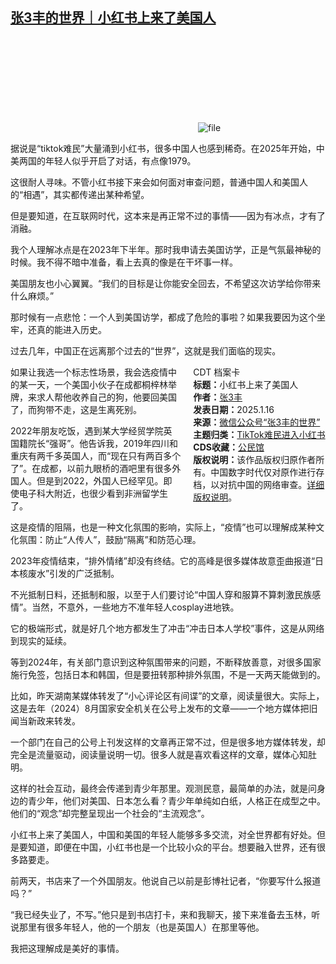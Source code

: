 <!--1737021473000-->
[张3丰的世界｜小红书上来了美国人](https://chinadigitaltimes.net/chinese/715117.html)
------

<p><img decoding="async" src="data:image/svg+xml,%3Csvg%20xmlns='http://www.w3.org/2000/svg'%20viewBox='0%200%200%200'%3E%3C/svg%3E" alt="file" data-lazy-src="https://chinadigitaltimes.net/chinese/files/2025/01/image-1737021395723.png"><noscript><img decoding="async" src="https://chinadigitaltimes.net/chinese/files/2025/01/image-1737021395723.png" alt="file"></noscript></p><p>据说是“tiktok难民”大量涌到小红书，很多中国人也感到稀奇。在2025年开始，中美两国的年轻人似乎开启了对话，有点像1979。</p><p>这很耐人寻味。不管小红书接下来会如何面对审查问题，普通中国人和美国人的“相遇”，其实都传递出某种希望。</p><p>但是要知道，在互联网时代，这本来是再正常不过的事情——因为有冰点，才有了消融。</p><p>我个人理解冰点是在2023年下半年。那时我申请去美国访学，正是气氛最神秘的时候。我不得不暗中准备，看上去真的像是在干坏事一样。</p><p>美国朋友也小心翼翼。“我们的目标是让你能安全回去，不希望这次访学给你带来什么麻烦。”</p><p>那时候有一点悲怆：一个人到美国访学，都成了危险的事啦？如果我要因为这个坐牢，还真的能进入历史。</p><p>过去几年，中国正在远离那个过去的“世界”，这就是我们面临的现实。</p><div style="width:42%;float:right;padding-left:20px;"><div class="su-spoiler su-spoiler-style-fancy su-spoiler-icon-chevron-circle" data-scroll-offset="0" data-anchor-in-url="no"><div class="su-spoiler-title" tabindex="0" role="button"><span class="su-spoiler-icon"></span>CDT 档案卡</div><div class="su-spoiler-content su-u-clearfix su-u-trim"><strong>标题：</strong>小红书上来了美国人<br><strong>作者：</strong><a href="https://chinadigitaltimes.net/space/张3丰的世界" target="_blank">张3丰</a><br><strong>发表日期：</strong>2025.1.16<br><strong>来源：</strong><a href="https://web.archive.org/web/*/https://mp.weixin.qq.com/s/0Hk3odtpiGcM0558537ENg" target="_blank">微信公众号“张3丰的世界”</a><br><strong>主题归类：</strong><a href="https://chinadigitaltimes.net/space/TikTok难民进入小红书" target="_blank">TikTok难民进入小红书</a><br><strong>CDS收藏：</strong><a href="https://chinadigitaltimes.net/space/%E5%85%AC%E6%B0%91%E9%A6%86" target="_blank" rel="noopener">公民馆</a><br><strong>版权说明：</strong>该作品版权归原作者所有。中国数字时代仅对原作进行存档，以对抗中国的网络审查。<a href="https://chinadigitaltimes.net/chinese/copyright">详细版权说明</a>。</div></div></div><p>如果让我选一个标志性场景，我会选疫情中的某一天，一个美国小伙子在成都桐梓林举牌，来求人帮他收养自己的狗，他要回美国了，而狗带不走，这是生离死别。</p><p>2022年朋友吃饭，遇到某大学经贸学院英国籍院长“强哥”。他告诉我，2019年四川和重庆有两千多英国人，而“现在只有两百多个了”。在成都，以前九眼桥的酒吧里有很多外国人。但是到2022，外国人已经罕见。即使电子科大附近，也很少看到非洲留学生了。</p><p>这是疫情的阻隔，也是一种文化氛围的影响，实际上，“疫情”也可以理解成某种文化氛围：防止“人传人”，鼓励“隔离”和防范心理。</p><p>2023年疫情结束，“排外情绪”却没有终结。它的高峰是很多媒体故意歪曲报道“日本核废水”引发的广泛抵制。</p><p>不光抵制日料，还抵制和服，以至于人们要讨论“中国人穿和服算不算刺激民族感情”。当然，不意外，一些地方不准年轻人cosplay进地铁。</p><p>它的极端形式，就是好几个地方都发生了冲击“冲击日本人学校”事件，这是从网络到现实的延续。</p><p>等到2024年，有关部门意识到这种氛围带来的问题，不断释放善意，对很多国家施行免签，包括日本和韩国，但是要扭转那种排外氛围，不是一天两天能做到的。</p><p>比如，昨天湖南某媒体转发了“小心评论区有间谍”的文章，阅读量很大。实际上，这是去年（2024）8月国家安全机关在公号上发布的文章——一个地方媒体把旧闻当新政来转发。</p><p>一个部门在自己的公号上刊发这样的文章再正常不过，但是很多地方媒体转发，却完全是流量驱动，阅读量说明一切。很多人就是喜欢看这样的文章，媒体心知肚明。</p><p>这样的社会互动，最终会传递到青少年那里。观测民意，最简单的办法，就是问身边的青少年，他们对美国、日本怎么看？青少年单纯如白纸，人格正在成型之中。他们的“观念”却完整呈现出一个社会的“主流观念”。</p><p>小红书上来了美国人，中国和美国的年轻人能够多多交流，对全世界都有好处。但是要知道，即便在中国，小红书也是一个比较小众的平台。想要融入世界，还有很多路要走。</p><p>前两天，书店来了一个外国朋友。他说自己以前是彭博社记者，“你要写什么报道吗？”</p><p>“我已经失业了，不写。”他只是到书店打卡，来和我聊天，接下来准备去玉林，听说那里有很多年轻人，他的一个朋友（也是英国人）在那里等他。</p><p>我把这理解成是美好的事情。</p><div class="addtoany_share_save_container addtoany_content addtoany_content_bottom"><div class="a2a_kit a2a_kit_size_32 addtoany_list" data-a2a-url="https://chinadigitaltimes.net/chinese/715117.html" data-a2a-title="张3丰的世界｜小红书上来了美国人"><a class="a2a_button_facebook" href="https://www.addtoany.com/add_to/facebook?linkurl=https%3A%2F%2Fchinadigitaltimes.net%2Fchinese%2F715117.html&amp;linkname=%E5%BC%A03%E4%B8%B0%E7%9A%84%E4%B8%96%E7%95%8C%EF%BD%9C%E5%B0%8F%E7%BA%A2%E4%B9%A6%E4%B8%8A%E6%9D%A5%E4%BA%86%E7%BE%8E%E5%9B%BD%E4%BA%BA" title="Facebook" rel="nofollow noopener" target="_blank"></a><a class="a2a_button_twitter" href="https://www.addtoany.com/add_to/twitter?linkurl=https%3A%2F%2Fchinadigitaltimes.net%2Fchinese%2F715117.html&amp;linkname=%E5%BC%A03%E4%B8%B0%E7%9A%84%E4%B8%96%E7%95%8C%EF%BD%9C%E5%B0%8F%E7%BA%A2%E4%B9%A6%E4%B8%8A%E6%9D%A5%E4%BA%86%E7%BE%8E%E5%9B%BD%E4%BA%BA" title="Twitter" rel="nofollow noopener" target="_blank"></a><a class="a2a_button_telegram" href="https://www.addtoany.com/add_to/telegram?linkurl=https%3A%2F%2Fchinadigitaltimes.net%2Fchinese%2F715117.html&amp;linkname=%E5%BC%A03%E4%B8%B0%E7%9A%84%E4%B8%96%E7%95%8C%EF%BD%9C%E5%B0%8F%E7%BA%A2%E4%B9%A6%E4%B8%8A%E6%9D%A5%E4%BA%86%E7%BE%8E%E5%9B%BD%E4%BA%BA" title="Telegram" rel="nofollow noopener" target="_blank"></a><a class="a2a_button_reddit" href="https://www.addtoany.com/add_to/reddit?linkurl=https%3A%2F%2Fchinadigitaltimes.net%2Fchinese%2F715117.html&amp;linkname=%E5%BC%A03%E4%B8%B0%E7%9A%84%E4%B8%96%E7%95%8C%EF%BD%9C%E5%B0%8F%E7%BA%A2%E4%B9%A6%E4%B8%8A%E6%9D%A5%E4%BA%86%E7%BE%8E%E5%9B%BD%E4%BA%BA" title="Reddit" rel="nofollow noopener" target="_blank"></a><a class="a2a_button_whatsapp" href="https://www.addtoany.com/add_to/whatsapp?linkurl=https%3A%2F%2Fchinadigitaltimes.net%2Fchinese%2F715117.html&amp;linkname=%E5%BC%A03%E4%B8%B0%E7%9A%84%E4%B8%96%E7%95%8C%EF%BD%9C%E5%B0%8F%E7%BA%A2%E4%B9%A6%E4%B8%8A%E6%9D%A5%E4%BA%86%E7%BE%8E%E5%9B%BD%E4%BA%BA" title="WhatsApp" rel="nofollow noopener" target="_blank"></a><a class="a2a_button_email" href="https://www.addtoany.com/add_to/email?linkurl=https%3A%2F%2Fchinadigitaltimes.net%2Fchinese%2F715117.html&amp;linkname=%E5%BC%A03%E4%B8%B0%E7%9A%84%E4%B8%96%E7%95%8C%EF%BD%9C%E5%B0%8F%E7%BA%A2%E4%B9%A6%E4%B8%8A%E6%9D%A5%E4%BA%86%E7%BE%8E%E5%9B%BD%E4%BA%BA" title="Email" rel="nofollow noopener" target="_blank"></a><a class="a2a_button_copy_link" href="https://www.addtoany.com/add_to/copy_link?linkurl=https%3A%2F%2Fchinadigitaltimes.net%2Fchinese%2F715117.html&amp;linkname=%E5%BC%A03%E4%B8%B0%E7%9A%84%E4%B8%96%E7%95%8C%EF%BD%9C%E5%B0%8F%E7%BA%A2%E4%B9%A6%E4%B8%8A%E6%9D%A5%E4%BA%86%E7%BE%8E%E5%9B%BD%E4%BA%BA" title="Copy Link" rel="nofollow noopener" target="_blank"></a><a class="a2a_dd addtoany_share_save addtoany_share" href="https://www.addtoany.com/share"></a></div></div>
